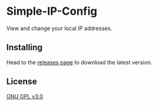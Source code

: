 # Simple-IP-Config
View and change your local IP addresses.

Installing
---
Head to the [releases page](https://github.com/snappysnappydog/Simple-IP-Config/releases/latest) to download the latest version.

License
---
[GNU GPL v3.0](https://github.com/snappysnappydog/Simple-IP-Config/blob/master/LICENSE)

